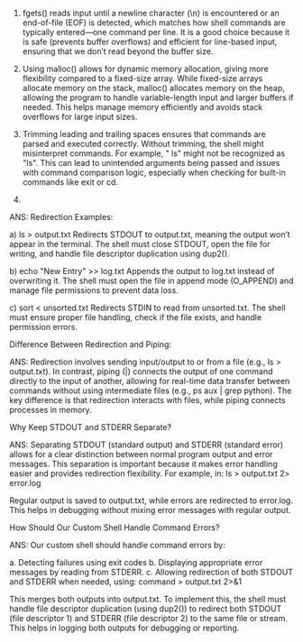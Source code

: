 1. fgets() reads input until a newline character (\n) is encountered or an end-of-file (EOF) is detected, which matches how shell commands are typically entered—one command per line. It is a good choice because it is safe (prevents buffer overflows) and efficient for line-based input, ensuring that we don’t read beyond the buffer size.


2. Using malloc() allows for dynamic memory allocation, giving more flexibility compared to a fixed-size array. While fixed-size arrays allocate memory on the stack, malloc() allocates memory on the heap, allowing the program to handle variable-length input and larger buffers if needed. This helps manage memory efficiently and avoids stack overflows for large input sizes.

3. Trimming leading and trailing spaces ensures that commands are parsed and executed correctly. Without trimming, the shell might misinterpret commands. For example, " ls"  might not be recognized as "ls". This can lead to unintended arguments being passed and issues with command comparison logic, especially when checking for built-in commands like exit or cd.
 
 4. 

 ANS: Redirection Examples:
 
 a)  ls > output.txt
Redirects STDOUT to output.txt, meaning the output won’t appear in the terminal. The shell must close STDOUT, open the file for writing, and handle file descriptor duplication using dup2().

b) echo "New Entry" >> log.txt
Appends the output to log.txt instead of overwriting it. The shell must open the file in append mode (O_APPEND) and manage file permissions to prevent data loss.

c) sort < unsorted.txt
Redirects STDIN to read from unsorted.txt. The shell must ensure proper file handling, check if the file exists, and handle permission errors.

Difference Between Redirection and Piping:

ANS: Redirection involves sending input/output to or from a file (e.g., ls > output.txt). In contrast, piping (|) connects the output of one command directly to the input of another, allowing for real-time data transfer between commands without using intermediate files (e.g., ps aux | grep python). The key difference is that redirection interacts with files, while piping connects processes in memory.

Why Keep STDOUT and STDERR Separate?

ANS: Separating STDOUT (standard output) and STDERR (standard error) allows for a clear distinction between normal program output and error messages. This separation is important because it makes error handling easier and provides redirection flexibility. For example, in: ls > output.txt 2> error.log

Regular output is saved to output.txt, while errors are redirected to error.log. This helps in debugging without mixing error messages with regular output.

How Should Our Custom Shell Handle Command Errors?

ANS: Our custom shell should handle command errors by:

a.  Detecting failures using exit codes 
b.  Displaying appropriate error messages by reading from STDERR.
c.  Allowing redirection of both STDOUT and STDERR when needed, using:
        command > output.txt 2>&1

This merges both outputs into output.txt. To implement this, the shell must handle file descriptor duplication (using dup2()) to redirect both STDOUT (file descriptor 1) and STDERR (file descriptor 2) to the same file or stream. This helps in logging both outputs for debugging or reporting.

